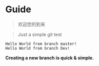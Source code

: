 # Guide
> 欢迎您的到来

> Just a simple git test

	Hello World from branch master!
	Hello World from branch Dev!

**Creating a new branch is quick & simple.**
